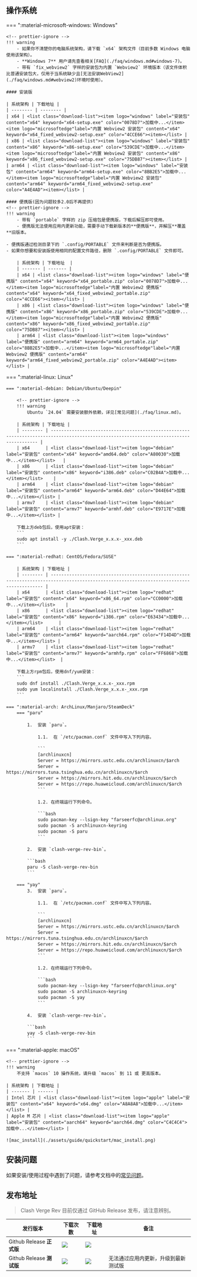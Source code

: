 ## 操作系统

=== ":material-microsoft-windows: Windows"

    <!-- prettier-ignore -->
    !!! warning
        - 如果你不清楚你的电脑系统架构，请下载 `x64` 架构文件（目前多数 Windows 电脑使用该架构）。
        - **Windows 7** 用户请先查看相关[FAQ](./faq/windows.md#windows-7)。
        - 带有 `fix_webview2` 字样的安装包为内置 `Webview2` 环境版本（该文件体积比普通安装包大，仅用于当系统缺少且[无法安装WebView2](./faq/windows.md#webview2)环境时使用）。

    #### 安装版

    | 系统架构 | 下载地址 |
    | -------- | -------- |
    | x64 | <list class="download-list"><item logo="windows" label="安装包" content="x64" keyword="x64-setup.exe" color="0078D7">加载中...</item><item logo="microsoftedge"label="内置 Webview2 安装包" content="x64" keyword="x64_fixed_webview2-setup.exe" color="4CCE66"><item></list> |
    | x86 | <list class="download-list"><item logo="windows" label="安装包" content="x86" keyword="x86-setup.exe" color="539CDE">加载中...</item><item logo="microsoftedge"label="内置 Webview2 安装包" content="x86" keyword="x86_fixed_webview2-setup.exe" color="75DB87"><item></list> |
    | arm64 | <list class="download-list"><item logo="windows" label="安装包" content="arm64" keyword="arm64-setup.exe" color="8BB2E5">加载中...</item><item logo="microsoftedge"label="内置 Webview2 安装包" content="arm64" keyword="arm64_fixed_webview2-setup.exe" color="A4E4AD"><item></list> |

    #### 便携版(因为问题较多2.0后不再提供)
    <!-- prettier-ignore -->
    !!! warning
        - 带有 `portable` 字样的 zip 压缩包是便携版，下载后解压即可使用。
        - 便携版无法使用应用内更新功能，需要手动下载新版本的**便携版**，并解压**覆盖**旧版本。

    - 便携版通过检测目录下的 `.config/PORTABLE` 文件来判断是否为便携版。
    - 如果你想要和安装版使用相同的配置文件路径，删除 `.config/PORTABLE` 文件即可。

        | 系统架构 | 下载地址  |
        | ------- | ------- |
        | x64 | <list class="download-list"><item logo="windows" label="便携版" content="x64" keyword="x64_portable.zip" color="0078D7">加载中...</item><item logo="microsoftedge"label="内置 Webview2 便携版" content="x64" keyword="x64_fixed_webview2_portable.zip" color="4CCE66"><item></list> |
        | x86 | <list class="download-list"><item logo="windows" label="便携版" content="x86" keyword="x86_portable.zip" color="539CDE">加载中...</item><item logo="microsoftedge"label="内置 Webview2 便携版" content="x86" keyword="x86_fixed_webview2_portable.zip" color="75DB87"><item></list> |
        | arm64 | <list class="download-list"><item logo="windows" label="便携版" content="arm64" keyword="arm64_portable.zip" color="8BB2E5">加载中...</item><item logo="microsoftedge"label="内置 Webview2 便携版" content="arm64" keyword="arm64_fixed_webview2_portable.zip" color="A4E4AD"><item></list> |

=== ":material-linux: Linux"

    === ":material-debian: Debian/Ubuntu/Deepin"

        <!-- prettier-ignore -->
        !!! warning
            Ubuntu `24.04` 需要安装额外依赖，详见[常见问题](./faq/linux.md)。

        | 系统架构 | 下载地址 |
        | -------- | --------------------------------------------------------------------------------------------------------------------------------------- |
        | x64      | <list class="download-list"><item logo="debian" label="安装包" content="x64" keyword="amd64.deb" color="A80030">加载中...</item></list>   |
        | x86      | <list class="download-list"><item logo="debian" label="安装包" content="x86" keyword="i386.deb" color="C02B4A">加载中...</item></list>    |
        | arm64    | <list class="download-list"><item logo="debian" label="安装包" content="arm64" keyword="arm64.deb" color="D44E64">加载中...</item></list> |
        | armv7    | <list class="download-list"><item logo="debian" label="安装包" content="armv7" keyword="armhf.deb" color="E9717E">加载中...</item></list> |
     
        下载上方deb包后，使用apt安装：
        ```
        sudo apt install -y ./Clash.Verge_x.x.x-_xxx.deb
        ```

    === ":material-redhat: CentOS/Fedora/SUSE"

        | 系统架构 | 下载地址 |
        | -------- | ----------------------------------------------------------------------------------------------------------------------------------------- |
        | x64      | <list class="download-list"><item logo="redhat" label="安装包" content="x64" keyword="x86_64.rpm" color="CC0000">加载中...</item></list>    |
        | x86      | <list class="download-list"><item logo="redhat" label="安装包" content="x86" keyword="i386.rpm" color="E63434">加载中...</item></list>      |
        | arm64    | <list class="download-list"><item logo="redhat" label="安装包" content="arm64" keyword="aarch64.rpm" color="F14D4D">加载中...</item></list> |
        | armv7    | <list class="download-list"><item logo="redhat" label="安装包" content="armv7" keyword="armhfp.rpm" color="FF6868">加载中...</item></list>  |
        
        下载上方rpm包后，使用dnf/yum安装：
        ```
        sudo dnf install ./Clash.Verge_x.x.x-_xxx.rpm
        sudo yum localinstall ./Clash.Verge_x.x.x-_xxx.rpm
        ```

    === ":material-arch: ArchLinux/Manjaro/SteamDeck"
        === "paru"

            1.  安装 `paru`。
            
                1.1.  在 `/etc/pacman.conf` 文件中写入下列内容。
            
                ```
                [archlinuxcn]
                Server = https://mirrors.ustc.edu.cn/archlinuxcn/$arch
                Server = https://mirrors.tuna.tsinghua.edu.cn/archlinuxcn/$arch
                Server = https://mirrors.hit.edu.cn/archlinuxcn/$arch
                Server = https://repo.huaweicloud.com/archlinuxcn/$arch
                ```
            
                1.2. 在终端运行下列命令。
            
                ```bash
                sudo pacman-key --lsign-key "farseerfc@archlinux.org"
                sudo pacman -S archlinuxcn-keyring
                sudo pacman -S paru
                ```
            
            2.  安装 `clash-verge-rev-bin`。
            
            ```bash
            paru -S clash-verge-rev-bin
            ```

        === "yay"
            3.  安装 `paru`。
            
                1.1.  在 `/etc/pacman.conf` 文件中写入下列内容。
            
                ```
                [archlinuxcn]
                Server = https://mirrors.ustc.edu.cn/archlinuxcn/$arch
                Server = https://mirrors.tuna.tsinghua.edu.cn/archlinuxcn/$arch
                Server = https://mirrors.hit.edu.cn/archlinuxcn/$arch
                Server = https://repo.huaweicloud.com/archlinuxcn/$arch
                ```
            
                1.2. 在终端运行下列命令。
            
                ```bash
                sudo pacman-key --lsign-key "farseerfc@archlinux.org"
                sudo pacman -S archlinuxcn-keyring
                sudo pacman -S yay
                ```
            
            4.  安装 `clash-verge-rev-bin`。
            
            ```bash
            yay -S clash-verge-rev-bin
            ```

=== ":material-apple: macOS"

    <!-- prettier-ignore -->
    !!! warning
        不支持 `macos` 10 操作系统，请升级 `macos` 到 11 或 更高版本。

    | 系统架构 | 下载地址 |
    | ------- | ------ |
    | Intel 芯片 | <list class="download-list"><item logo="apple" label="安装包" content="x64" keyword="x64.dmg" color="A8A8A8">加载中...</item></list> |
    | Apple M 芯片 | <list class="download-list"><item logo="apple" label="安装包" content="aarch64" keyword="aarch64.dmg" color="C4C4C4">加载中...</item></list> |

    ![mac_install](./assets/guide/quickstart/mac_install.png)

## 安装问题

如果安装/使用过程中遇到了问题，请参考文档中的[常见问题](./faq/windows.md)。

## 发布地址

> Clash Verge Rev 目前仅通过 GitHub Release 发布，请注意辨别。

| 发行版本 | 下载次数 | 下载地址  | 备注 |
| ------- | ------ | -------- | ---- |
| Github Release **正式版** | <img src="https://img.shields.io/github/downloads/clash-verge-rev/clash-verge-rev/latest/total?label=@latest">  | <a href='https://github.com/clash-verge-rev/clash-verge-rev/releases/latest' target="_blank"><img src="https://img.shields.io/github/v/release/clash-verge-rev/clash-verge-rev"></a>  | |
| Github Release **测试版** | <img src="https://img.shields.io/github/downloads-pre/clash-verge-rev/clash-verge-rev/latest/total?label=@alpha"> | <a href='https://github.com/clash-verge-rev/clash-verge-rev/releases/tag/alpha' target="_blank"><img src="https://img.shields.io/github/v/release/clash-verge-rev/clash-verge-rev"></a> | 无法通过应用内更新，升级到最新测试版 |

<script>
const fileList = [];
const divList = document.querySelectorAll("list item");
const githubLink = "https://github.com/clash-verge-rev/clash-verge-rev/releases";
(async () => {
  const link = "https://api.github.com/repos/clash-verge-rev/clash-verge-rev/releases/latest";
  const { assets } = await fetch(link).then((r) => r.json());
  for (const { name, browser_download_url: url } of assets) {
    fileList.push({ name, url });
  }
  for (const div of divList) {
    const logo = div.getAttribute("logo");
    const label = div.getAttribute("label");
    const keyword = div.getAttribute("keyword");
    const content = div.getAttribute("content");
    const color = div.getAttribute("color") ?? "44CC11";
    div.innerHTML = fileList.map(({ name, url }) => {
      if (name.endsWith(keyword)) {
        const a = document.createElement("a");
        a.href = url;
        const img = document.createElement("img");
        img.src = `https://img.shields.io/badge/${label}-${content}-${color}?logo=${logo}`;
        a.appendChild(img);
        return a.outerHTML;
      }
      return "";
    }).join("");
  }
})();
</script>
<style>
list{
  display: flex;
  gap: 8px;
}
</style>
